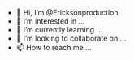 - 👋 Hi, I’m @Ericksonproduction
- 👀 I’m interested in ...
- 🌱 I’m currently learning ...
- 💞️ I’m looking to collaborate on ...
- 📫 How to reach me ...

<!---
Ericksonproduction/Ericksonproduction is a ✨ special ✨ repository because its `README.md` (this file) appears on your GitHub profile.
You can click the Preview link to take a look at your changes.
--->

